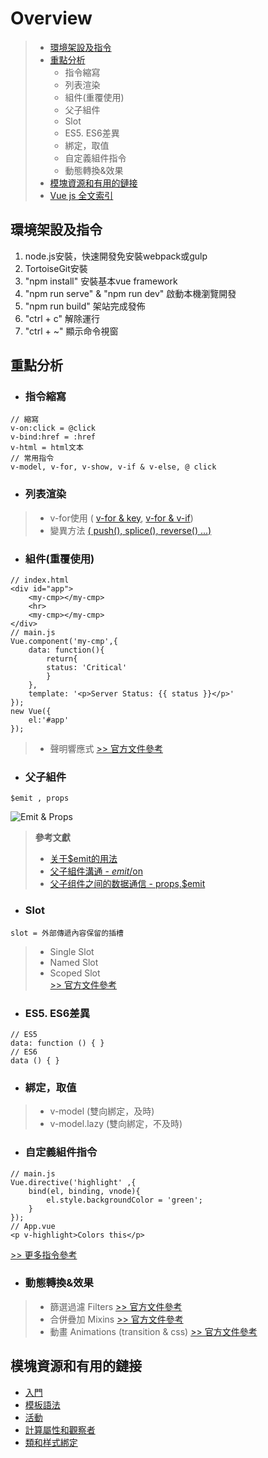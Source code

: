 # Overview
> * [ 環境架設及指令 ](http://git.wz3.bet/howard.hung/Vue_document#%E7%92%B0%E5%A2%83%E6%9E%B6%E8%A8%AD%E5%8F%8A%E6%8C%87%E4%BB%A4)
> * [ 重點分析 ](http://git.wz3.bet/howard.hung/Vue_document#%E9%87%8D%E9%BB%9E%E5%88%86%E6%9E%90)
>   * 指令縮寫  
>   * 列表渲染  
>   * 組件(重覆使用)  
>   * 父子組件  
>   * Slot  
>   * ES5. ES6差異  
>   * 綁定，取值  
>   * 自定義組件指令  
>   * 動態轉換&效果  
> * [ 模塊資源和有用的鏈接 ](http://git.wz3.bet/howard.hung/Vue_document#%E6%A8%A1%E5%A1%8A%E8%B3%87%E6%BA%90%E5%92%8C%E6%9C%89%E7%94%A8%E7%9A%84%E9%8F%88%E6%8E%A5)
> * [Vue js 全文索引](https://cn.vuejs.org/v2/guide/)  

## 環境架設及指令
1. node.js安裝，快速開發免安裝webpack或gulp
2. TortoiseGit安裝
3. "npm install" 安裝基本vue framework
4. "npm run serve" & "npm run dev" 啟動本機瀏覽開發
5. "npm run build" 架站完成發佈
6. "ctrl + c" 解除運行
7. "ctrl + ~" 顯示命令視窗

## 重點分析
- ### 指令縮寫
```
// 縮寫  
v-on:click = @click  
v-bind:href = :href  
v-html = html文本   
// 常用指令  
v-model, v-for, v-show, v-if & v-else, @ click
```

- ### 列表渲染
> * v-for使用 ( [v-for & key](https://cn.vuejs.org/v2/guide/list.html#key), [v-for & v-if](https://cn.vuejs.org/v2/guide/list.html#v-for-with-v-if))
> * 變異方法 [ ( push(), splice(), reverse() ...) ](https://cn.vuejs.org/v2/guide/list.html#%E5%8F%98%E5%BC%82%E6%96%B9%E6%B3%95)

- ### 組件(重覆使用)
```
// index.html
<div id="app">
    <my-cmp></my-cmp>
    <hr>
    <my-cmp></my-cmp>
</div>  
// main.js
Vue.component('my-cmp',{
    data: function(){
        return{
        status: 'Critical'
        }
    },
    template: '<p>Server Status: {{ status }}</p>'
});
new Vue({
    el:'#app'
});
```
> * 聲明響應式  [ >> 官方文件參考 ](https://cn.vuejs.org/v2/guide/reactivity.html#%E5%A3%B0%E6%98%8E%E5%93%8D%E5%BA%94%E5%BC%8F%E5%B1%9E%E6%80%A7)  

- ### 父子組件
```
$emit , props
```
![Emit & Props](http://git.wz3.bet/howard.hung/Vue_document/raw/branch/master/img/01.png "Parent, Child")
> **參考文獻**  
> * [ 关于$emit的用法 ](https://blog.csdn.net/sllailcp/article/details/78595077)    
> * [ 父子組件溝通 - $emit/$on ](https://jeremysu0131.github.io/Vue-js-%E7%88%B6%E5%AD%90%E7%B5%84%E4%BB%B6%E6%BA%9D%E9%80%9A-emit-on/)    
> * [ 父子组件之间的数据通信 - props,$emit](https://segmentfault.com/a/1190000015234117)    

- ### Slot
```
slot = 外部傳遞內容保留的插槽
```
> * Single Slot  
> * Named Slot  
> * Scoped Slot  
> [ >> 官方文件參考 ](https://cn.vuejs.org/v2/api/#slot)

- ### ES5. ES6差異
```
// ES5
data: function () { }
// ES6
data () { }
```

- ### 綁定，取值
> * v-model (雙向綁定，及時)  
> * v-model.lazy (雙向綁定，不及時)  

- ### 自定義組件指令
``` 
// main.js
Vue.directive('highlight' ,{
	bind(el, binding, vnode){
		el.style.backgroundColor = 'green';
    }
});
// App.vue
<p v-highlight>Colors this</p>
``` 
[ >> 更多指令參考 ](https://cn.vuejs.org/v2/api/#%E6%8C%87%E4%BB%A4)

- ### 動態轉換&效果
> * 篩選過濾 Filters  [ >> 官方文件參考 ](https://cn.vuejs.org/v2/guide/filters.html)
> * 合併疊加 Mixins  [ >> 官方文件參考 ](https://cn.vuejs.org/v2/guide/mixins.html)
> * 動畫 Animations (transition & css) [ >> 官方文件參考 ](https://cn.vuejs.org/v2/api/#transition)

## 模塊資源和有用的鏈接
* [ 入門 ](http://vuejs.org/guide/)  
* [ 模板語法 ](http://vuejs.org/guide/syntax.html)  
* [ 活動 ](http://vuejs.org/guide/events.html)  
* [ 計算屬性和觀察者 ](http://vuejs.org/guide/computed.html)  
* [ 類和样式綁定 ](http://vuejs.org/guide/class-and-style.html)  
